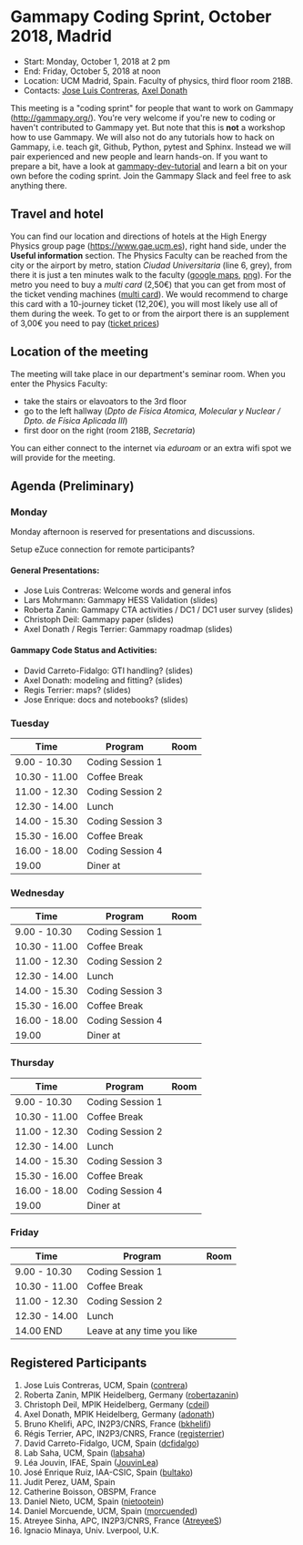 
# Gammapy Coding Sprint, October 2018, Madrid

* Start: Monday, October 1, 2018 at 2 pm
* End: Friday, October 5, 2018 at noon
* Location: UCM Madrid, Spain. Faculty of physics, third floor room 218B.
* Contacts: [Jose Luis Contreras](mailto:jlcontreras@fis.ucm.es), [Axel Donath](mailto:axel.donath@mpi-hd.mpg.de)

This meeting is a "coding sprint" for people that want to work on Gammapy
(http://gammapy.org/). You're very welcome if you're new to coding or haven't
contributed to Gammapy yet. But note that this is **not** a workshop how to use
Gammapy. We will also not do any tutorials how to hack on Gammapy, i.e. teach
git, Github, Python, pytest and Sphinx. Instead we will pair experienced and new
people and learn hands-on. If you want to prepare a bit, have a look at
[gammapy-dev-tutorial](https://github.com/gammapy/gammapy-dev-tutorial) and
learn a bit on your own before the coding sprint. Join the Gammapy Slack and
feel free to ask anything there.

## Travel and hotel

You can find our location and directions of hotels at the High Energy Physics group page
(https://www.gae.ucm.es), right hand side, under the **Useful information** section.
The Physics Faculty can be reached from the city or the airport by metro, station *Ciudad Universitaria*
(line 6, grey), from there it is just a ten minutes walk to the faculty ([google maps](https://goo.gl/maps/9rVPPQUfAvz), [png](Google_Map.png)).
For the metro you need to buy a *multi card* (2,50€) that you can get from most of the ticket vending machines ([multi card](https://www.metromadrid.es/en/viaja_en_metro/Tarifasybilletes/Tajeta_Multi/index.html)).
We would recommend to charge this card with a 10-journey ticket (12,20€), you will most likely use all of them during the week.
To get to or from the airport there is an supplement of 3,00€ you need to pay ([ticket prices](https://www.metromadrid.es/en/viaja_en_metro/Tarifasybilletes/billetes/index.html))

## Location of the meeting

The meeting will take place in our department's seminar room. When you enter the Physics Faculty:
 - take the stairs or elavoators to the 3rd floor
 - go to the left hallway (*Dpto de Física Atomica, Molecular y Nuclear / Dpto. de Física Aplicada III*)
 - first door on the right (room 218B, *Secretaría*)
 
 You can either connect to the internet via *eduroam* or an extra wifi spot we will provide for the meeting.

## Agenda (Preliminary)

### Monday
Monday afternoon is reserved for presentations and discussions. 

Setup eZuce connection for remote participants?

#### General Presentations:

* Jose Luis Contreras: Welcome words and general infos
* Lars Mohrmann: Gammapy HESS Validation (slides)
* Roberta Zanin: Gammapy CTA activities / DC1 / DC1 user survey (slides)
* Christoph Deil: Gammapy paper (slides)
* Axel Donath / Regis Terrier: Gammapy roadmap (slides)

#### Gammapy Code Status and Activities:
* David Carreto-Fidalgo: GTI handling? (slides)
* Axel Donath: modeling and fitting? (slides)
* Regis Terrier: maps? (slides)
* Jose Enrique: docs and notebooks? (slides)


### Tuesday

| Time          | Program          | Room |
| ------------- |----------------- |------|
| 9.00 - 10.30  | Coding Session 1 |      |
| 10.30 - 11.00 | Coffee Break     |      |
| 11.00 - 12.30 | Coding Session 2 |      |
| 12.30 - 14.00 | Lunch            |      |
| 14.00 - 15.30 | Coding Session 3 |      |
| 15.30 - 16.00 | Coffee Break     |      |
| 16.00 - 18.00 | Coding Session 4 |      |
| 19.00         | Diner at         |      |


### Wednesday

| Time          | Program          | Room |
| ------------- |----------------- |------|
| 9.00 - 10.30  | Coding Session 1 |      |
| 10.30 - 11.00 | Coffee Break     |      |
| 11.00 - 12.30 | Coding Session 2 |      |
| 12.30 - 14.00 | Lunch            |      |
| 14.00 - 15.30 | Coding Session 3 |      |
| 15.30 - 16.00 | Coffee Break     |      |
| 16.00 - 18.00 | Coding Session 4 |      |
| 19.00         | Diner at         |      |


### Thursday

| Time          | Program          | Room |
| ------------- |----------------- |------|
| 9.00 - 10.30  | Coding Session 1 |      |
| 10.30 - 11.00 | Coffee Break     |      |
| 11.00 - 12.30 | Coding Session 2 |      |
| 12.30 - 14.00 | Lunch            |      |
| 14.00 - 15.30 | Coding Session 3 |      |
| 15.30 - 16.00 | Coffee Break     |      |
| 16.00 - 18.00 | Coding Session 4 |      |
| 19.00         | Diner at         |      |


### Friday
| Time          | Program          | Room |
| ------------- |----------------- |------|
| 9.00 - 10.30  | Coding Session 1 |      |
| 10.30 - 11.00 | Coffee Break     |      |
| 11.00 - 12.30 | Coding Session 2 |      |
| 12.30 - 14.00 | Lunch            |      |
| 14.00 END     | Leave at any time you like|


## Registered Participants

1. Jose Luis Contreras, UCM, Spain ([contrera](https://github.com/contrera))
1. Roberta Zanin, MPIK Heidelberg, Germany ([robertazanin](https://github.com/robertazanin))
1. Christoph Deil, MPIK Heidelberg, Germany ([cdeil](https://github.com/cdeil))
1. Axel Donath, MPIK Heidelberg, Germany ([adonath](https://github.com/adonath))
1. Bruno Khelifi, APC, IN2P3/CNRS, France ([bkhelifi](https://github.com/bkhelifi))
1. Régis Terrier, APC, IN2P3/CNRS, France ([registerrier](https://github.com/registerrier))
1. David Carreto-Fidalgo, UCM, Spain ([dcfidalgo](https://github.com/dcfidalgo))
1. Lab Saha, UCM, Spain ([labsaha](https://github.com/labsaha))
1. Léa Jouvin, IFAE, Spain ([JouvinLea](https://github.com/JouvinLea))
1. José Enrique Ruiz, IAA-CSIC, Spain ([bultako](https://github.com/bultako))
1. Judit Perez, UAM, Spain
1. Catherine Boisson, OBSPM, France 
1. Daniel Nieto, UCM, Spain   ([nietootein](https://github.com/nietootein))
1. Daniel Morcuende, UCM, Spain ([morcuended](https://github.com/morcuended))
1. Atreyee Sinha, APC, IN2P3/CNRS, France ([AtreyeeS](https://github.com/AtreyeeS))
1. Ignacio Minaya, Univ. Lverpool, U.K. 
